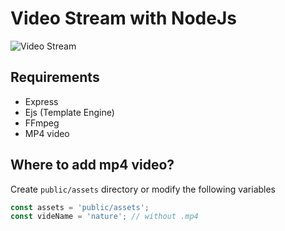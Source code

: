 # Video Stream with NodeJs

![Video Stream](https://github.com/webomnizz/nodejs-video-stream/raw/master/screenshot.png)

## Requirements
* Express
* Ejs (Template Engine)
* FFmpeg
* MP4 video

## Where to add mp4 video?
Create ```public/assets``` directory or modify the following variables 
```js
const assets = 'public/assets';
const videName = 'nature'; // without .mp4
``` 
